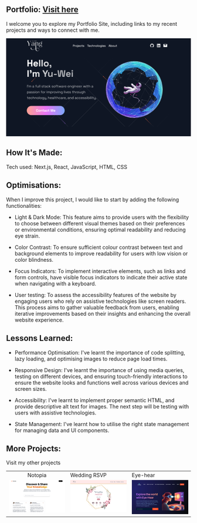 ## Portfolio: [Visit here](https://portfolio-kathryn-yangs-projects.vercel.app/)

I welcome you to explore my Portfolio Site, including links to my recent projects and ways to connect with me.

![portfolio](https://github.com/kathryn43621/portfolio/blob/main/public/images/portfolio.png)

## How It's Made:

Tech used: Next.js, React, JavaScript, HTML, CSS

## Optimisations:

When I improve this project, I would like to start by adding the following functionalities:

- Light & Dark Mode: This feature aims to provide users with the flexibility to choose between different visual themes based on their preferences or environmental conditions, ensuring optimal readability and reducing eye strain.

- Color Contrast: To ensure sufficient colour contrast between text and background elements to improve readability for users with low vision or color blindness.

- Focus Indicators: To implement interactive elements, such as links and form controls, have visible focus indicators to indicate their active state when navigating with a keyboard.

- User testing: To assess the accessibility features of the website by engaging users who rely on assistive technologies like screen readers. This process aims to gather valuable feedback from users, enabling iterative improvements based on their insights and enhancing the overall website experience.

## Lessons Learned:

- Performance Optimisation: I've learnt the importance of code splitting, lazy loading, and optimising images to reduce page load times.

- Responsive Design: I've learnt the importance of using media queries, testing on different devices, and ensuring touch-friendly interactions to ensure the website looks and functions well across various devices and screen sizes.

- Accessibility: I've learnt to implement proper semantic HTML, and provide descriptive alt text for images. The next step will be testing with users with assistive technologies.

- State Management: I've learnt how to utilise the right state management for managing data and UI components.

## More Projects:

Visit my other projects

<table style="border-collapse: collapse; border-color: transparent; background-color: transparent;">
  <tr>
    <td style="text-align: center;">Notopia</td>
    <td style="align: center;">Wedding RSVP</td>
    <td style="align: center;">Eye-hear</td>
  </tr>
  <tr>
    <td width="33.3%"  style="align:center;" valign="top" border="white">
        <a target="_blank" href="https://notopia-kathryn-yangs-projects.vercel.app/">
          <img src="public/images/notopia.png" width="100%"  alt="Notopia"/>
        </a>
    </td>
    <td width="33.3%" valign="top">
        <a target="_blank" href="https://wedding-mockup-1.netlify.app/">
          <img src="public/images/wedding.png" width="100%" alt="Wedding RSVP"/>
        </a>
    </td>
    <td width="33.3%" valign="top">
        <a target="_blank" href="https://eye-hear.netlify.app/">
          <img src="public/images/eye-hear.png" width="100%" alt="eye hear"/>
        </a>
    </td>
  </tr>
</table>

